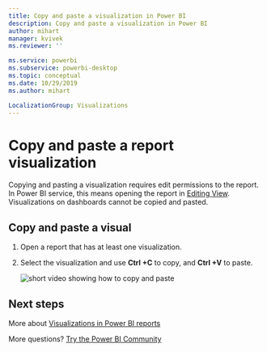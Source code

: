 ```yaml
---
title: Copy and paste a visualization in Power BI
description: Copy and paste a visualization in Power BI
author: mihart
manager: kvivek
ms.reviewer: ''

ms.service: powerbi
ms.subservice: powerbi-desktop
ms.topic: conceptual
ms.date: 10/29/2019
ms.author: mihart

LocalizationGroup: Visualizations
---
```

# Copy and paste a report visualization
Copying and pasting a visualization requires edit permissions to the report. In Power BI service, this means opening the report in [Editing View](../consumer/end-user-reading-view.md). Visualizations on dashboards cannot be copied and pasted.

## Copy and paste a visual

1. Open a report that has at least one visualization.  

2. Select the visualization and use **Ctrl +C** to copy, and **Ctrl +V** to paste.      

   ![short video showing how to copy and paste](media/power-bi-visualization-copy-paste/copypasteviznew.gif)

## Next steps
More about [Visualizations in Power BI reports](power-bi-report-visualizations.md)

More questions? [Try the Power BI Community](https://community.powerbi.com/)

